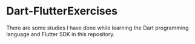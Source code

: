# Dart-FlutterExercises
There are some studies I have done while learning the Dart programming language and Flutter SDK in this repository.

